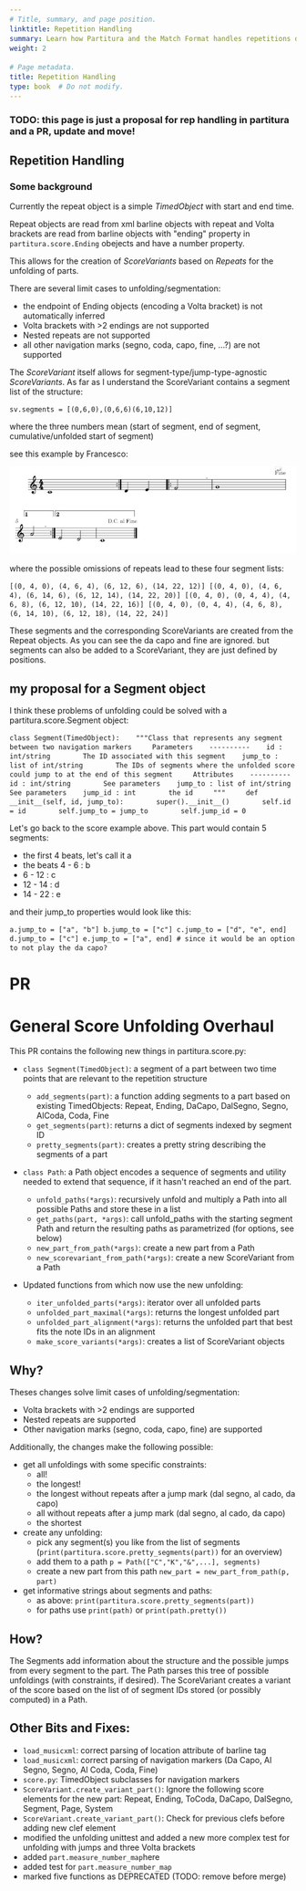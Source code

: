 ```yaml
---
# Title, summary, and page position.
linktitle: Repetition Handling
summary: Learn how Partitura and the Match Format handles repetitions during the performance's score unfolding.
weight: 2

# Page metadata.
title: Repetition Handling
type: book  # Do not modify.
---
```


### TODO: this page is just a proposal for rep handling in partitura and a PR, update and move!



## Repetition Handling

### Some background

Currently the repeat object is a simple *TimedObject* with start and end time.

Repeat objects are read from xml barline objects with repeat and Volta brackets are read from barline objects with "ending" property in `partitura.score.Ending` obejects and have a number property.

This allows for the creation of *ScoreVariants* based on *Repeats* for the unfolding of parts.

There are several limit cases to unfolding/segmentation:

- the endpoint of Ending objects (encoding a Volta bracket) is not automatically inferred
- Volta brackets with >2 endings are not supported
- Nested repeats are not supported
- all other navigation marks (segno, coda, capo, fine, ...?) are not supported

The *ScoreVariant* itself allows for segment-type/jump-type-agnostic *ScoreVariants*. As far as I understand the ScoreVariant contains a segment list of the structure:

```
sv.segments = [(0,6,0),(0,6,6)(6,10,12)]
```

where the three numbers mean (start of segment, end of segment, cumulative/unfolded start of segment)

see this example by Francesco:

![](./excerpt.jpeg)

where the possible omissions of repeats lead to these four segment lists:

```
[(0, 4, 0), (4, 6, 4), (6, 12, 6), (14, 22, 12)] [(0, 4, 0), (4, 6, 4), (6, 14, 6), (6, 12, 14), (14, 22, 20)] [(0, 4, 0), (0, 4, 4), (4, 6, 8), (6, 12, 10), (14, 22, 16)] [(0, 4, 0), (0, 4, 4), (4, 6, 8), (6, 14, 10), (6, 12, 18), (14, 22, 24)]
```

These segments and the corresponding ScoreVariants are created from the Repeat objects. As you can see the da capo and fine are ignored. but segments can also be added to a ScoreVariant, they are just defined by positions.

## my proposal for a Segment object

I think these problems of unfolding could be solved with a partitura.score.Segment object:

```
class Segment(TimedObject):    """Class that represents any segment between two navigation markers     Parameters    ----------    id : int/string        The ID associated with this segment    jump_to : list of int/string        The IDs of segments where the unfolded score could jump to at the end of this segment     Attributes    ----------    id : int/string        See parameters    jump_to : list of int/string        See parameters    jump_id : int        the id     """     def __init__(self, id, jump_to):        super().__init__()        self.id = id        self.jump_to = jump_to        self.jump_id = 0 
```

Let's go back to the score example above. This part would contain 5 segments:

- the first 4 beats, let's call it a
- the beats 4 - 6 : b
- 6 - 12 : c
- 12 - 14 : d
- 14 - 22 : e

and their jump_to properties would look like this:

```
a.jump_to = ["a", "b"] b.jump_to = ["c"] c.jump_to = ["d", "e", end] d.jump_to = ["c"] e.jump_to = ["a", end] # since it would be an option to not play the da capo?
```



# PR

# General Score Unfolding Overhaul

This PR contains the following new things in partitura.score.py:

* ```class Segment(TimedObject)```: a segment of a part between two time points that are relevant to the repetition structure
  - ```add_segments(part)```: a function adding segments to a part based on existing TimedObjects: Repeat, Ending, DaCapo, DalSegno, Segno, AlCoda, Coda, Fine
  - ```get_segments(part)```: returns a dict of segments indexed by segment ID
  - ```pretty_segments(part)```: creates a pretty string describing the segments of a part


* ```class Path```: a Path object encodes a sequence of segments and utility needed to extend that sequence, if it hasn't reached an end of the part.
  - ```unfold_paths(*args)```: recursively unfold and multiply a Path into all possible Paths and store these in a list
  - ```get_paths(part, *args)```: call unfold_paths with the starting segment Path and return the resulting paths as parametrized (for options, see below)
  - ```new_part_from_path(*args)```: create a new part from a Path
  - ```new_scorevariant_from_path(*args)```: create a new ScoreVariant from a Path

* Updated functions from which now use the new unfolding:
  - ```iter_unfolded_parts(*args)```: iterator over all unfolded parts
  - ```unfolded_part_maximal(*args)```: returns the longest unfolded part
  - ```unfolded_part_alignment(*args)```: returns the unfolded part that best fits the note IDs in an alignment
  - ```make_score_variants(*args)```: creates a list of ScoreVariant objects

## Why?

Theses changes solve limit cases of unfolding/segmentation:
- Volta brackets with >2 endings are supported
- Nested repeats are supported
- Other navigation marks (segno, coda, capo, fine) are supported

Additionally, the changes make the following possible:
* get all unfoldings with some specific constraints:
  - all!
  - the longest!
  - the longest without repeats after a jump mark (dal segno, al cado, da capo)
  - all without repeats after a jump mark (dal segno, al cado, da capo)
  - the shortest
* create any unfolding:
  - pick any segment(s) you like from the list of segments (```print(partitura.score.pretty_segments(part))``` for an overview) 
  - add them to a path ```p = Path(["C","K","&",...], segments)```
  - create a new part from this path ```new_part = new_part_from_path(p, part)```
* get informative strings about segments and paths:
  - as above: ```print(partitura.score.pretty_segments(part))```  
  - for paths use ```print(path)``` or ```print(path.pretty())```  

## How?

The Segments add information about the structure and the possible jumps from every segment to the part. 
The Path parses this tree of possible unfoldings (with constraints, if desired).
The ScoreVariant creates a variant of the score based on the list of of segment IDs stored (or possibly computed) in a Path.

## Other Bits and Fixes:

- ```load_musicxml```: correct parsing of location attribute of barline tag
- ```load_musicxml```: correct parsing of navigation markers (Da Capo, Al Segno, Segno, Al Coda, Coda, Fine)
- ```score.py```: TimedObject subclasses for navigation markers
- ```ScoreVariant.create_variant_part()```: Ignore the following score elements for the new part: Repeat, Ending, ToCoda, DaCapo, DalSegno, Segment, Page, System
- ```ScoreVariant.create_variant_part()```: Check for previous clefs before adding new clef element
- modified the unfolding unittest and added a new more complex test for unfolding with jumps and three Volta brackets
- added ```part.measure_number_map```here
- added test for ```part.measure_number_map```
- marked five functions as DEPRECATED (TODO: remove before merge)
